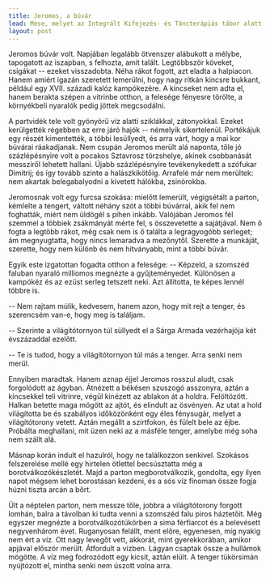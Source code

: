 ```yaml
---
title: Jeromos, a búvár
lead: Mese, melyet az Integrált Kifejezés- és Táncterápiás tábor alatt írtam
layout: post
---
```

Jeromos búvár volt.  Napjában legalább ötvenszer alábukott a mélybe,
tapogatott az iszapban, s felhozta, amit talált.  Legtöbbször köveket,
csigákat -- ezeket visszadobta.  Néha rákot fogott, azt eladta a
halpiacon.  Hanem amiért igazán szeretett lemerülni, hogy nagy ritkán
kincsre bukkant, például egy XVII. századi kalóz kampókezére.  A
kincseket nem adta el, hanem berakta szépen a vitrinbe otthon, a
felesége fényesre törölte, a környékbeli nyaralók pedig jöttek
megcsodálni.

A partvidék tele volt gyönyörű víz alatti sziklákkal, zátonyokkal.
Ezeket kerülgették régebben az erre járó hajók -- némelyik sikertelenül.
Portékájuk egy részét kimentették, a többi lesüllyedt, és arra várt,
hogy a mai kor búvárai ráakadjanak.  Nem csupán Jeromos merült alá
naponta, tőle jó százlépésnyire volt a pocakos Sztavrosz törzshelye,
akinek csobbanását messziről lehetett hallani.  Újabb százlépésnyire
tevékenykedett a szófukar Dimitrij; és így tovább szinte a
halászkikötőig.  Arrafelé már nem merültek: nem akartak belegabalyodni a
kivetett hálókba, zsinórokba.

Jeromosnak volt egy furcsa szokása: mielőtt lemerült, végigsétált a
parton, kémlelte a tengert, váltott néhány szót a többi búvárral, akik
fel nem foghatták, miért nem üldögél s pihen inkább.  Valójában Jeromos
fél szemmel a többiek zsákmányát mérte fel, s összevetette a sajátjával.
Nem ő fogta a legtöbb rákot, még csak nem is ő találta a legragyogóbb
serleget; ám megnyugtatta, hogy nincs lemaradva a mezőnytől.  Szerette a
munkáját, szerette, hogy nem különb és nem hitványabb, mint a többi
búvár.

Egyik este izgatottan fogadta otthon a felesége: -- Képzeld, a szomszéd
faluban nyaraló milliomos megnézte a gyűjteményedet.  Különösen a
kampókéz és az ezüst serleg tetszett neki.  Azt állította, te képes
lennél többre is.

-- Nem rajtam múlik, kedvesem, hanem azon, hogy mit rejt a tenger, és
szerencsém van-e, hogy meg is találjam.

-- Szerinte a világítótornyon túl süllyedt el a Sárga Armada vezérhajója
két évszázaddal ezelőtt.

-- Te is tudod, hogy a világítótornyon túl más a tenger.  Arra senki nem
merül.

Ennyiben maradtak.  Hanem aznap éjjel Jeromos rosszul aludt, csak
forgolódott az ágyban.  Átnézett a békésen szuszogó asszonyra, aztán a
kincsekkel teli vitrinre, végül kinézett az ablakon át a holdra.
Felöltözött.  Halkan betette maga mögött az ajtót, és elindult az
ösvényen.  Az utat a hold világította be és szabályos időközönként egy
éles fénysugár, melyet a világítótorony vetett.  Aztán megállt a
szirtfokon, és fülelt bele az éjbe.  Próbálta meghallani, mit üzen neki
az a másféle tenger, amelybe még soha nem szállt alá.

Másnap korán indult el hazulról, hogy ne találkozzon senkivel.  Szokásos
felszerelése mellé egy hirtelen ötlettel becsúsztatta még a
borotválkozókészletét.  Majd a parton megborotválkozik, gondolta, egy
ilyen napot mégsem lehet borostásan kezdeni, és a sós víz finoman össze
fogja húzni tiszta arcán a bőrt.

Ült a néptelen parton, nem messze tőle, jobbra a világítótorony forgott
lomhán, balra a távolban ki tudta venni a szomszéd falu piros háztetőit.
Még egyszer megnézte a borotválkozótükörben a sima férfiarcot és a
belevésett negyvenhárom évet.  Ruganyosan felállt, ment előre,
egyenesen, míg nyakig nem ért a víz.  Ott nagy levegőt vett, akkorát,
mint gyerekkorában, amikor apjával először merült.  Átfordult a vízben.
Lágyan csaptak össze a hullámok mögötte.  A víz meg fodrozódott egy
kicsit, aztán elült.  A tenger tükörsimán nyújtózott el, mintha senki
nem úszott volna arra.
